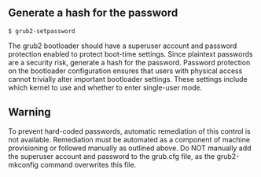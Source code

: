 ## Generate a hash for the password
    $ grub2-setpassword

The grub2 bootloader should have a superuser account and password protection enabled to protect boot-time settings. Since plaintext passwords are a security risk, generate a hash for the password. Password protection on the bootloader configuration ensures that users with physical access cannot trivially alter important bootloader settings.
These settings include which kernel to use and whether to enter single-user mode.

## Warning
To prevent hard-coded passwords, automatic remediation of this control is not available. Remediation must be automated as a component of machine provisioning or followed manually as outlined above.
Do NOT manually add the superuser account and password to the grub.cfg file, as the grub2-mkconfig command overwrites this file.
